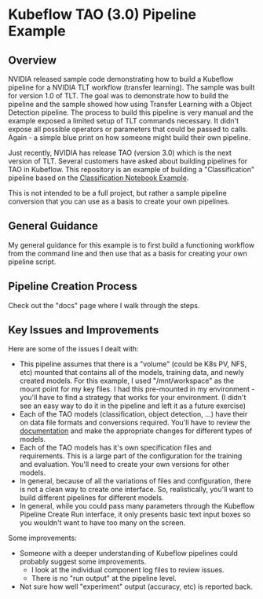 # Kubeflow TAO (3.0) Pipeline Example

## Overview

NVIDIA released sample code demonstrating how to build a Kubeflow pipeline for a NVIDIA TLT workflow (transfer learning).  The sample was built for version 1.0 of TLT.  The goal was to demonstrate how to build the pipeline and the sample showed how using Transfer Learning with a Object Detection pipeline.  The process to build this pipeline is very manual and the example exposed a limited setup of TLT commands necessary.  It didn't expose all possible operators or parameters that could be passed to calls.  Again - a simple blue print on how someone might build their own pipeline.

Just recently, NVIDIA has release TAO (version 3.0) which is the next version of TLT.  Several customers have asked about building pipelines for TAO in Kubeflow.  This repository is an example of building a "Classification" pipeline based on the [Classification Notebook Example](https://docs.nvidia.com/tao/tao-toolkit/text/tao_toolkit_quick_start_guide.html#cv-samples).  

This is not intended to be a full project, but rather a sample pipeline conversion that you can use as a basis to create your own pipelines. 

## General Guidance

My general guidance for this example is to first build a functioning workflow from the command line and then use that as a basis for creating your own pipeline script.

## Pipeline Creation Process

Check out the "docs" page where I walk through the steps.


## Key Issues and Improvements

Here are some of the issues I dealt with:
- This pipeline assumes that there is a "volume" (could be K8s PV, NFS, etc) mounted that contains all of the models, training data, and newly created models.  For this example, I used "/mnt/workspace" as the mount point for my key files.  I had this pre-mounted in my environment - you'll have to find a strategy that works for your environment.  (I didn't see an easy way to do it in the pipeline and left it as a future exercise)
- Each of the TAO models (classification, object detection, ...) have their on data file formats and conversions required.  You'll have to review the [documentation](https://docs.nvidia.com/tao/tao-toolkit/text/data_annotation_format.html) and make the appropriate changes for different types of models.
- Each of the TAO models has it's own specification files and requirements.  This is a large part of the configuration for the training and evaluation.  You'll need to create your own versions for other models.
- In general, because of all the variations of files and configuration, there is not a clean way to create one interface.  So, realistically, you'll want to build different pipelines for different models.
- In general, while you could pass many parameters through the Kubeflow Pipeline Create Run interface, it only presents basic text input boxes so you wouldn't want to have too many on the screen.

Some improvements:

- Someone with a deeper understanding of Kubeflow pipelines could probably suggest some improvements.
  - I look at the individual component log files to review issues.
  - There is no "run output" at the pipeline level.
- Not sure how well "experiment" output (accuracy, etc) is reported back.

 
